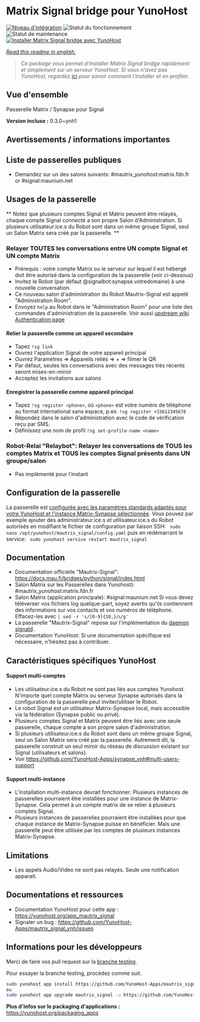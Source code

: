 <!--
N.B.: This README was automatically generated by https://github.com/YunoHost/apps/tree/master/tools/README-generator
It shall NOT be edited by hand.
-->

# Matrix Signal bridge pour YunoHost

[![Niveau d'intégration](https://dash.yunohost.org/integration/mautrix_signal.svg)](https://dash.yunohost.org/appci/app/mautrix_signal) ![Statut du fonctionnement](https://ci-apps.yunohost.org/ci/badges/mautrix_signal.status.svg) ![Statut de maintenance](https://ci-apps.yunohost.org/ci/badges/mautrix_signal.maintain.svg)  
[![Installer Matrix Signal bridge avec YunoHost](https://install-app.yunohost.org/install-with-yunohost.svg)](https://install-app.yunohost.org/?app=mautrix_signal)

*[Read this readme in english.](./README.md)*

> *Ce package vous permet d'installer Matrix Signal bridge rapidement et simplement sur un serveur YunoHost.
Si vous n'avez pas YunoHost, regardez [ici](https://yunohost.org/#/install) pour savoir comment l'installer et en profiter.*

## Vue d'ensemble

Passerelle Matrix / Synapse pour Signal

**Version incluse :** 0.3.0~ynh1
## Avertissements / informations importantes


## Liste de passerelles publiques

* Demandez sur un des salons suivants: #mautrix_yunohost:matrix.fdn.fr or #signal:maunium.net

## Usages de la passerelle
** Notez que plusieurs comptes Signal et Matrix peuvent être relayés, chaque compte Signal connecté a son propre Salon d'Administration. Si plusieurs utilisateur.ice.s du Robot sont dans un même groupe Signal, seul un Salon Matrix sera créé par la passerelle. **

### Relayer TOUTES les conversations entre UN compte Signal et UN compte Matrix
* Prérequis : votre compte Matrix ou le serveur sur lequel il est hébergé doit être autorisé dans la configuration de la passerelle (voir ci-dessous)
* Invitez le Robot (par défaut @signalbot:synapse.votredomaine) à une nouvelle conversation.
* Ce nouveau salon d'administration du Robot Mautrix-Signal est appelé "Administration Room".
* Envoyez ``help`` au Robot dans le "Administration Room" pour une liste des commandes d'administration de la passerelle.
Voir aussi [upstream wiki Authentication page](https://docs.mau.fi/bridges/python/signal/authentication.html)

#### Relier la passerelle comme un appareil secondaire
* Tapez ``!sg link``
* Ouvrez l'application Signal de votre appareil principal
* Ouvrez Paramètres => Appareils reliés => + => filmer le QR
* Par défaut, seules les conversations avec des messages très récents seront mises-en-miroir
* Acceptez les invitations aux salons

#### Enregistrer la passerelle comme appareil principal
* Tapez ``!sg register <phone>``, où ``<phone>`` est votre numéro de téléphone au format international sans espace, p.ex. ``!sg register +33612345678``
* Répondez dans le salon d'administration avec le code de vérification reçu par SMS.
* Définissez une nom de profil ``!sg set-profile-name <name>``

### Robot-Relai "Relaybot": Relayer les conversations de TOUS les comptes Matrix et TOUS les comptes Signal présents dans UN groupe/salon
* Pas implémenté pour l'instant

## Configuration de la passerelle

La passerelle est [configurée avec les paramètres standards adaptés pour votre YunoHost et l'instance Matrix-Synapse sélectionnée](https://github.com/YunoHost-Apps/mautrix_signal_ynh/blob/master/conf/config.yaml). Vous pouvez par exemple ajouter des administrateur.ice.s et utilisateur.ice.s du Robot autorisés en modifiant le fichier de configuration par liaison SSH: 
``` sudo nano /opt/yunohost/mautrix_signal/config.yaml```
puis en redémarrant le service: 
``` sudo yunohost service restart mautrix_signal```

## Documentation

 * Documentation officielle "Mautrix-Signal": https://docs.mau.fi/bridges/python/signal/index.html
 * Salon Matrix sur les Passerelles dans Yunohost): #mautrix_yunohost:matrix.fdn.fr
 * Salon Matrix (application principale): #signal:maunium.net
Si vous devez téléverser vos fichiers log quelque-part, soyez avertis qu'ils contiennent des informations sur vos contacts et vos numéros de téléphone. Effacez-les avec 
``| sed -r 's/[0-9]{10,}/📞/g' ``
 * La passerelle "Mautrix-Signal" repose sur l'implémentation du [daemon signald](https://gitlab.com/signald/signald) . 
 * Documentation YunoHost: Si une documentation spécifique est nécessaire, n'hésitez pas à contribuer.

## Caractéristiques spécifiques YunoHost

#### Support multi-comptes
* Les utilisateur.ice.s du Robot ne sont pas liés aux comptes Yunohost. N'importe quel compte Matrix ou serveur Synapse autorisés dans la configuration de la passerelle peut inviter/utiliser le Robot. 
* Le robot Signal est un utilisateur Matrix-Synapse local, mais accessible via la fédération (Synapse public ou privé).
* Plusieurs comptes Signal et Matrix peuvent être liés avec une seule passerelle, chaque compte a son propre salon d'administration. 
* Si plusieurs utilisateur.ice.s du Robot sont dans un même groupe Signal, seul un Salon Matrix sera créé par la passerelle. Autrement dit, la passerelle construit un seul miroir du réseau de discussion existant sur Signal (utilisateurs et salons).
* Voir https://github.com/YunoHost-Apps/synapse_ynh#multi-users-support

#### Support multi-instance

* L'installation multi-instance devrait fonctionner. Plusieurs instances de passerelles pourraient être installées pour une instance de Matrix-Synapse. Cela permet à un compte matrix de se relier à plusieurs comptes Signal. 
* Plusieurs instances de passerelles pourraient être installées pour que chaque instance de Matrix-Synapse puisse en bénéficier. Mais une passerelle peut être utilisée par les comptes de plusieurs instances Matrix-Synapse.

## Limitations

* Les appels Audio/Video ne sont pas relayés. Seule une notification apparait. 

## Documentations et ressources

* Documentation YunoHost pour cette app : <https://yunohost.org/app_mautrix_signal>
* Signaler un bug : <https://github.com/YunoHost-Apps/mautrix_signal_ynh/issues>

## Informations pour les développeurs

Merci de faire vos pull request sur la [branche testing](https://github.com/YunoHost-Apps/mautrix_signal_ynh/tree/testing).

Pour essayer la branche testing, procédez comme suit.

``` bash
sudo yunohost app install https://github.com/YunoHost-Apps/mautrix_signal_ynh/tree/testing --debug
ou
sudo yunohost app upgrade mautrix_signal -u https://github.com/YunoHost-Apps/mautrix_signal_ynh/tree/testing --debug
```

**Plus d'infos sur le packaging d'applications :** <https://yunohost.org/packaging_apps>
